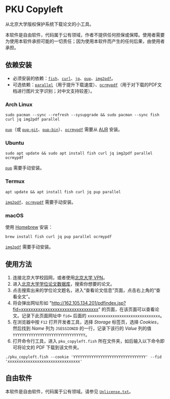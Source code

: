 # PKU Copyleft

从北京大学版权保护系统下载论文的小工具。

本软件是自由软件，代码属于公有领域，作者不提供任何担保或保障。使用者需要为使用本软件承担可能的一切责任；因为使用本软件而产生的任何后果，由使用者承担。

## 依赖安装

- 必须安装的依赖：[`fish`](https://github.com/fish-shell/fish-shell)、[`curl`](https://github.com/curl/curl)、[`jq`](https://github.com/stedolan/jq)、[`pup`](https://github.com/ericchiang/pup)、[`img2pdf`](https://github.com/josch/img2pdf)。
- 可选依赖：[`parallel`](https://www.gnu.org/software/parallel/)（用于提升下载速度）、[`ocrmypdf`](https://github.com/ocrmypdf/OCRmyPDF)（用于对下载的PDF文档进行图片文字识别；对中文支持较差）。

### Arch Linux

```shell
sudo pacman --sync --refresh --sysupgrade && sudo pacman --sync fish curl jq img2pdf parallel
```

[`pup`](https://aur.archlinux.org/packages/pup)（或 [`pup-git`](https://aur.archlinux.org/packages/pup-git)、[`pup-bin`](https://aur.archlinux.org/packages/pup-bin)）、[`ocrmypdf`](https://aur.archlinux.org/packages/ocrmypdf) 需要从 [AUR](https://aur.archlinux.org/) 安装。

### Ubuntu

```shell
sudo apt update && sudo apt install fish curl jq img2pdf parallel ocrmypdf
```

[`pup`](https://github.com/ericchiang/pup) 需要手动安装。

### Termux

```shell
apt update && apt install fish curl jq pup parallel
```

[`img2pdf`](https://github.com/josch/img2pdf)、[`ocrmypdf`](https://github.com/ocrmypdf/OCRmyPDF) 需要手动安装。

### macOS

使用 [Homebrew](https://brew.sh/) 安装：

```shell
brew install fish curl jq pup parallel ocrmypdf
```

[`img2pdf`](https://github.com/josch/img2pdf) 需要手动安装。

## 使用方法

1. 连接北京大学校园网，或者使用[北京大学 VPN](https://its.pku.edu.cn/service_1_vpn.jsp)。
2. 进入[北京大学学位论文数据库](https://thesis.lib.pku.edu.cn/)，搜索你想要的论文。
3. 点击搜索出来的学位论文题名，进入“查看论文信息”页面，点击右上角的“查看全文”。
4. 将会弹出网址形如 "http://162.105.134.201/pdfindex.jsp?fid=xxxxxxxxxxxxxxxxxxxxxxxxxxxxxxxx" 的页面，在该页面可以查看论文。记录下此页面网址中 `fid=` 后面的 `xxxxxxxxxxxxxxxxxxxxxxxxxxxxxxxx`。
5. 在浏览器中按 `F12` 打开开发者工具，选择 _Storage_ 标签页，选择 _Cookies_，然后找到 _Name_ 列为 `JSESSIONID` 的一行，记录下该行的 _Value_ 列的值 `YYYYYYYYYYYYYYYYYYYYYYYYYYYYYYYY`。
6. 打开命令行工具，进入 `pku_copyleft.fish` 所在文件夹，如后输入以下命令即可将论文的 PDF 下载到该文件夹。

```shell
./pku_copyleft.fish --cookie 'YYYYYYYYYYYYYYYYYYYYYYYYYYYYYYYY' --fid 'xxxxxxxxxxxxxxxxxxxxxxxxxxxxxxxx'
```

## 自由软件

本软件是自由软件，代码属于公有领域。请参见 [`Unlicense.txt`](./Unlicense.txt)。
